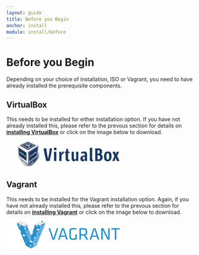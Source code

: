 ```yaml
---
layout: guide
title: Before you Begin
anchor: install
module: install/before
---
```


# Before you Begin

Depending on your choice of installation, ISO or Vagrant, you need to have already installed the prerequisite components.

## VirtualBox

This needs to be installed for either installation option.  If you have not already installed this, please refer to the prevous section for details on [**installing VirtualBox**](../overview/deployment.html#VirtualBox) or click on the image below to download.

[<img src="/images/docs/install/virtualbox.png" style="width:300px">](http://virtualbox.org)

## Vagrant

This needs to be installed for the Vagrant installation option.  Again, if you have not already installed this, please refer to the prevous section for details on [**installing Vagrant**](../overview/deployment.html#Vagrant) or click on the image below to download.

[<img src="/images/docs/install/vagrant.png" style="width:300px">](http://vagrantup.com)
